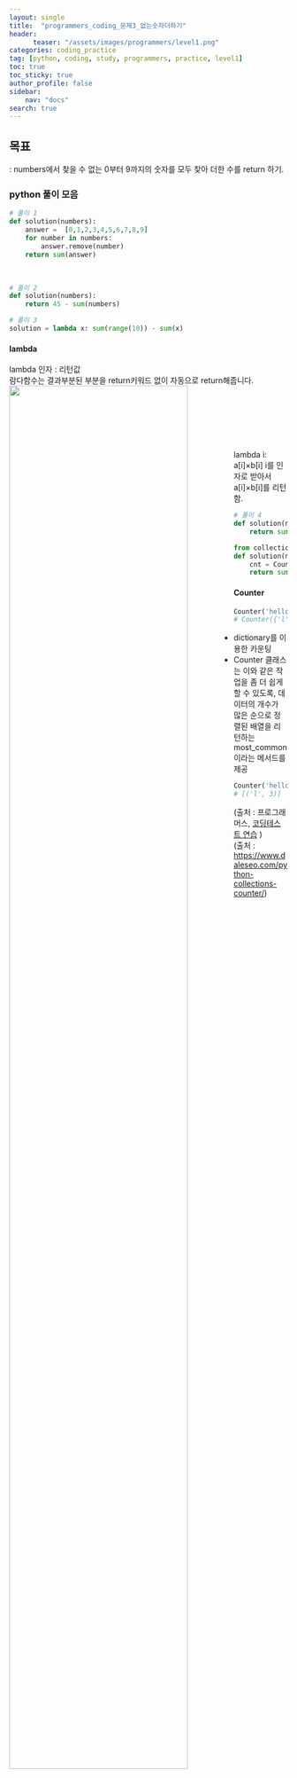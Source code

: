 ```yaml
---
layout: single
title:  "programmers_coding_문제3_없는숫자더하기"
header:
      teaser: "/assets/images/programmers/level1.png"
categories: coding_practice
tag: [python, coding, study, programmers, practice, level1]
toc: true
toc_sticky: true
author_profile: false
sidebar:
    nav: "docs"
search: true
---
```



## 목표     
: numbers에서 찾을 수 없는 0부터 9까지의 숫자를 모두 찾아 더한 수를 return 하기.



### python 풀이 모음


```python
# 풀이 1
def solution(numbers):
    answer =  [0,1,2,3,4,5,6,7,8,9]
    for number in numbers:
        answer.remove(number)
    return sum(answer)
```

<br>

```python
# 풀이 2
def solution(numbers):
    return 45 - sum(numbers)
```


```python
# 풀이 3
solution = lambda x: sum(range(10)) - sum(x)
```
#### lambda           
lambda 인자 : 리턴값           
람다함수는 결과부분된 부분을 return키워드 없이 자동으로 return해줍니다.              
<img src="https://wikidocs.net/images/page/22804/%E1%84%89%E1%85%B3%E1%84%8F%E1%85%B3%E1%84%85%E1%85%B5%E1%86%AB%E1%84%89%E1%85%A3%E1%86%BA_2018-11-07_05.56.24.png" align="left"  width="80%"/>
               
<br>
<br>
<br>
<br>
<br>
<br>
lambda i: a[i]×b[i]           
i를 인자로 받아서 a[i]×b[i]를 리턴함.          

```python
# 풀이 4
def solution(numbers):
    return sum([i for i in [1,2,3,4,5,6,7,8,9,0] if i not in numbers])
```


```python
from collections import Counter
def solution(numbers):
    cnt = Counter(numbers)
    return sum([n for n in range(1,10) if n not in cnt.keys()])
```

#### Counter
```python
Counter('hello world') 
# Counter({'l': 3, 'o': 2, 'h': 1, 'e': 1, ' ': 1, 'w': 1, 'r': 1, 'd': 1})
```
- dictionary를 이용한 카운팅
- Counter 클래스는 이와 같은 작업을 좀 더 쉽게 할 수 있도록, 데이터의 개수가 많은 순으로 정렬된 배열을 리턴하는 most_common이라는 메서드를 제공
```python
Counter('hello world').most_common(1) 
# [('l', 3)]
```

(출처 : 프로그래머스, [코딩테스트 연습](https://programmers.co.kr/learn/challenges) )     
(출처 : https://www.daleseo.com/python-collections-counter/)
